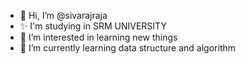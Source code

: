 - 👋 Hi, I’m @sivarajraja
- ✨ I'm studying in SRM UNIVERSITY
- 👀 I’m interested in learning new things
- 🌱 I’m currently learning data structure and algorithm
